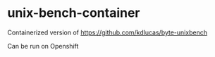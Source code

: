 # unix-bench-container
Containerized version of https://github.com/kdlucas/byte-unixbench

Can be run on Openshift
